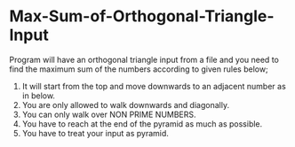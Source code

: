 # Max-Sum-of-Orthogonal-Triangle-Input

Program will have an orthogonal triangle input from a file and you need to find the maximum sum of the numbers according to given rules below;

1. It will start from the top and move downwards to an adjacent number as in below.
2. You are only allowed to walk downwards and diagonally.
3. You can only walk over NON PRIME NUMBERS.
4. You have to reach at the end of the pyramid as much as possible.
5. You have to treat your input as pyramid.
